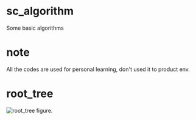 # sc_algorithm
Some basic algorithms

# note
All the codes are used for personal learning, don't used it to product env.

# root_tree
![root_tree figure.](https://github.com/jackleehunter/sc_algorithm/tree/main/root_tree/doc/rooted_tre.png)